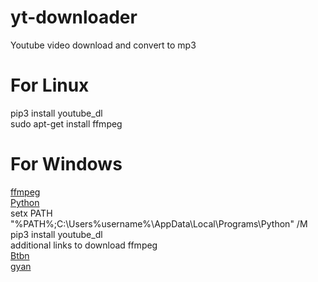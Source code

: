 # yt-downloader
Youtube video download and convert to mp3

# For Linux
pip3 install youtube_dl <br/>
sudo apt-get install ffmpeg


# For Windows
[ffmpeg](https://ffmpeg.org/download.html#build-windows)  <br/>
[Python](https://www.python.org/downloads/) <br/>
setx PATH "%PATH%;C:\Users\%username%\AppData\Local\Programs\Python\" /M <br/>
pip3 install youtube_dl <br/>
additional links to download ffmpeg <br/>
[Btbn](https://github.com/BtbN/FFmpeg-Builds/releases)  <br/>
[gyan](https://www.gyan.dev/ffmpeg/builds/)  <br/>

